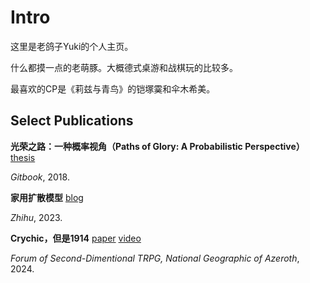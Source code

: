 # Intro

这里是老鸽子Yuki的个人主页。

什么都摸一点的老萌豚。大概德式桌游和战棋玩的比较多。

最喜欢的CP是《莉兹与青鸟》的铠塚霙和伞木希美。

## Select Publications

**光荣之路：一种概率视角（Paths of Glory: A Probabilistic Perspective）** [thesis](https://hzsydy.gitbook.io/pog)

*Gitbook*, 2018. 

**家用扩散模型** [blog](https://zhuanlan.zhihu.com/p/668940718)

*Zhihu*, 2023. 

**Crychic，但是1914** 
[paper](https://nga.178.com/read.php?tid=40784913) [video](https://space.bilibili.com/2335347/channel/collectiondetail?sid=3766243)

*Forum of Second-Dimentional TRPG, National Geographic of Azeroth*, 2024. 
